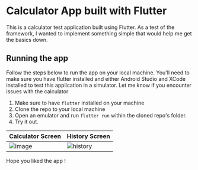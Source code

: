 # Calculator App built with Flutter

This is a calculator test application built using Flutter.
As a test of the framework, I wanted to implement something simple that would help me get the basics down.

## Running the app
Follow the steps below to run the app on your local machine.
You'll need to make sure you have flutter installed and either Android Studio and XCode installed to test this application in a simulator.
Let me know if you encounter issues with the calculator

1. Make sure to have `flutter` installed on your machine
2. Clone the repo to your local machine
3. Open an emulator and run `flutter run` within the cloned repo's folder.
4. Try it out.

| Calculator Screen | History Screen |
| --- | --- |
| ![image](images/calculator.png) | ![history](images/history.png) |



Hope you liked the app !
